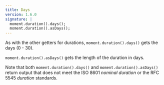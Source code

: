 ```yaml
---
title: Days
version: 1.6.0
signature: |
  moment.duration().days();
  moment.duration().asDays();
---
```



As with the other getters for durations, `moment.duration().days()` gets the days (0 - 30).

`moment.duration().asDays()` gets the length of the duration in days.

Note that both `moment.duration().days()` and `moment.duration().asDays()` return output that does not meet the ISO 8601 *nominal duration* or the RFC 5545 *duration* standards.
